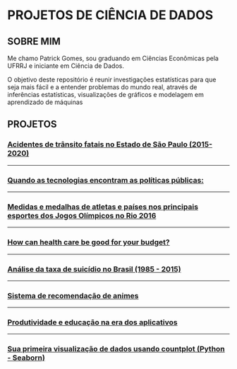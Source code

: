 # PROJETOS DE CIÊNCIA DE DADOS


## SOBRE MIM
  Me chamo Patrick Gomes, sou graduando em Ciências Econômicas pela UFRRJ e iniciante em Ciência de Dados.


  O objetivo deste repositório é reunir investigações estatísticas para que seja mais fácil e a entender problemas do mundo real, através de inferências estatísticas, visualizações de gráficos e modelagem em aprendizado de máquinas


## PROJETOS

### [Acidentes de trânsito fatais no Estado de São Paulo (2015-2020)](https://tinyurl.com/y36zhsgo)
_________________________________________________________________________________________________________________________________________________________________________________
### [Quando as tecnologias encontram as políticas públicas:](https://tinyurl.com/yy6cmgtq)

________________________________________________________________________________________________________________________________________________________________________________

### [Medidas e medalhas de atletas e países nos principais esportes dos Jogos Olímpicos no Rio 2016](https://tinyurl.com/y4mmb696)

_________________________________________________________________________________________________________________________________________________________________________________
### [How can health care be good for your budget?](https://tinyurl.com/y5vb887a)

_________________________________________________________________________________________________________________________________________________________________________________

### [Análise da taxa de suicídio no Brasil (1985 - 2015)](https://tinyurl.com/y53xluc9)

_________________________________________________________________________________________________________________________________________________________________________________

### [Sistema de recomendação de animes](https://tinyurl.com/y3spkayp)

__________________________________________________________________________________________________________________________________________________________________________________
### [Produtividade e educação na era dos aplicativos](https://tinyurl.com/yxc6pvwu)

_________________________________________________________________________________________________________________________________________________________________________________
### [Sua primeira visualização de dados usando countplot (Python - Seaborn)](https://tinyurl.com/y3cg9azc)
